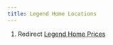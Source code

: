 ```yaml
---
title: Legend Home Locations
---
```


1.  Redirect [Legend Home Prices](Legend_Home_Prices "wikilink")